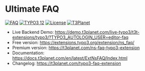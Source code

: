 # Ultimate FAQ

  [![FAQ](https://img.shields.io/badge/stable-v13.0.1-green?style=flat-square)](https://github.com/nitsan-technologies/ns_faq/tree/13.0.1) [![TYPO3 12](https://img.shields.io/badge/TYPO3-13-orange.svg?style=flat-square)](https://get.typo3.org/version/13) [![License](https://img.shields.io/badge/license-GPL--3.0-orange?style=flat-square)](https://www.gnu.org/licenses/gpl-3.0.en.html) [![T3Planet](https://img.shields.io/badge/T3Planet-FAQ-50b99a?style=flat-square)](https://t3planet.com/ns-faq-typo3-extension)

- Live Backend Demo: https://demo.t3planet.com/live-typo3/t3t-extensions/typo3/?TYPO3_AUTOLOGIN_USER=editor-faq
- Free version: https://extensions.typo3.org/extension/ns_faq/
- Premium version: https://t3planet.com/ns-faq-typo3-extension
- Documentation: https://docs.t3planet.com/en/latest/ExtNsFAQ/Index.html
- Changelog: https://t3planet.com/typo3-faq-extension
